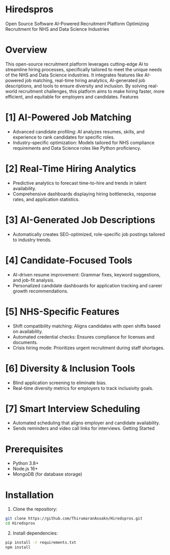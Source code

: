 # Hiredspros
Open Source Software
AI-Powered Recruitment Platform
Optimizing Recruitment for NHS and Data Science Industries
# Overview
This open-source recruitment platform leverages cutting-edge AI to streamline hiring processes, specifically tailored to meet the unique needs of the NHS and Data Science industries. It integrates features like AI-powered job matching, real-time hiring analytics, AI-generated job descriptions, and tools to ensure diversity and inclusion.
By solving real-world recruitment challenges, this platform aims to make hiring faster, more efficient, and equitable for employers and candidates.
Features
# [1] AI-Powered Job Matching
- Advanced candidate profiling: AI analyzes resumes, skills, and experience to rank candidates for specific roles.
- Industry-specific optimization: Models tailored for NHS compliance requirements and Data Science roles like Python proficiency.
# [2] Real-Time Hiring Analytics
- Predictive analytics to forecast time-to-hire and trends in talent availability.
- Comprehensive dashboards displaying hiring bottlenecks, response rates, and application statistics.
# [3] AI-Generated Job Descriptions
- Automatically creates SEO-optimized, role-specific job postings tailored to industry trends.
# [4] Candidate-Focused Tools
- AI-driven resume improvement: Grammar fixes, keyword suggestions, and job-fit analysis.
- Personalized candidate dashboards for application tracking and career growth recommendations.
# [5] NHS-Specific Features
- Shift compatibility matching: Aligns candidates with open shifts based on availability.
- Automated credential checks: Ensures compliance for licenses and documents.
- Crisis hiring mode: Prioritizes urgent recruitment during staff shortages.
# [6] Diversity & Inclusion Tools
- Blind application screening to eliminate bias.
- Real-time diversity metrics for employers to track inclusivity goals.
# [7] Smart Interview Scheduling
- Automated scheduling that aligns employer and candidate availability.
- Sends reminders and video call links for interviews.
Getting Started
# Prerequisites
- Python 3.8+
- Node.js 16+
- MongoDB (for database storage)
# Installation
1. Clone the repository:
```bash
git clone https://github.com/ThirumaranAsoakn/Hiredspros.git
cd Hiredspros
```
2. Install dependencies:
```bash
pip install -r requirements.txt
npm install
```
